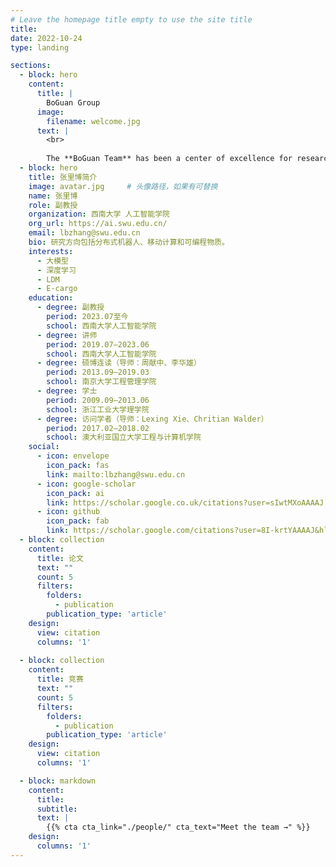 ```yaml
---
# Leave the homepage title empty to use the site title
title:
date: 2022-10-24
type: landing

sections:
  - block: hero
    content:
      title: |
        BoGuan Group
      image:
        filename: welcome.jpg
      text: |
        <br>
        
        The **BoGuan Team** has been a center of excellence for research, teaching, and practice in E-cargo, deep learning, and large language models since its founding in 2019 at Southwest University.
  - block: hero
    title: 张里博简介
    image: avatar.jpg     # 头像路径，如果有可替换
    name: 张里博
    role: 副教授
    organization: 西南大学 人工智能学院
    org_url: https://ai.swu.edu.cn/
    email: lbzhang@swu.edu.cn
    bio: 研究方向包括分布式机器人、移动计算和可编程物质。
    interests:
      - 大模型
      - 深度学习
      - LDM
      - E-cargo
    education:
      - degree: 副教授
        period: 2023.07至今
        school: 西南大学人工智能学院
      - degree: 讲师
        period: 2019.07–2023.06
        school: 西南大学人工智能学院
      - degree: 硕博连读（导师：周献中、李华雄）
        period: 2013.09–2019.03
        school: 南京大学工程管理学院
      - degree: 学士
        period: 2009.09–2013.06
        school: 浙江工业大学理学院
      - degree: 访问学者（导师：Lexing Xie、Chritian Walder）
        period: 2017.02–2018.02
        school: 澳大利亚国立大学工程与计算机学院
    social:
      - icon: envelope
        icon_pack: fas
        link: mailto:lbzhang@swu.edu.cn
      - icon: google-scholar
        icon_pack: ai
        link: https://scholar.google.co.uk/citations?user=sIwtMXoAAAAJ
      - icon: github
        icon_pack: fab
        link: https://scholar.google.com/citations?user=8I-krtYAAAAJ&hl=zh-CN&oi=ao
  - block: collection
    content:
      title: 论文
      text: ""
      count: 5
      filters:
        folders:
          - publication
        publication_type: 'article'
    design:
      view: citation
      columns: '1'
  
  - block: collection
    content:
      title: 竞赛
      text: ""
      count: 5
      filters:
        folders:
          - publication
        publication_type: 'article'
    design:
      view: citation
      columns: '1'

  - block: markdown
    content:
      title:
      subtitle:
      text: |
        {{% cta cta_link="./people/" cta_text="Meet the team →" %}}
    design:
      columns: '1'
---
```

